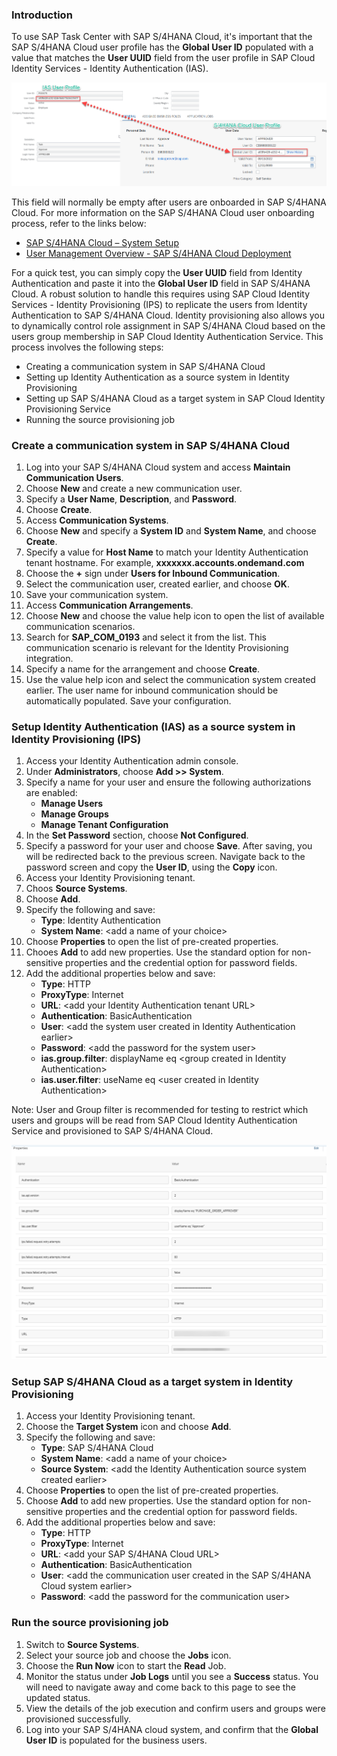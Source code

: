 ### Introduction

To use SAP Task Center with SAP S/4HANA Cloud, it's important that the SAP S/4HANA Cloud user profile has the **Global User ID** populated with a value that matches the **User UUID** field from the user profile in SAP Cloud Identity Services - Identity Authentication (IAS).

![alt text](images/Update2.png)

This field will normally be empty after users are onboarded in SAP S/4HANA Cloud. For more information on the SAP S/4HANA Cloud user onboarding process, refer to the links below:
* [SAP S/4HANA Cloud – System Setup](https://blogs.sap.com/2017/12/07/sap-s4hana-cloud-system-setup/)
* [User Management Overview - SAP S/4HANA Cloud Deployment](https://microlearning.opensap.com/media/User+Management+Overview+-+SAP+S+4HANA+Cloud+Deployment/1_26wlxfj9)

For a quick test, you can simply copy the **User UUID** field from Identity Authentication and paste it into the **Global User ID** field in SAP S/4HANA Cloud.  A robust solution to handle this requires using SAP Cloud Identity Services - Identity Provisioning (IPS) to replicate the users from Identity Authentication to SAP S/4HANA Cloud. Identity provisioning also allows you to dynamically control role assignment in SAP S/4HANA Cloud based on the users group membership in SAP Cloud Identity Authentication Service.  This process involves the following steps:
* Creating a communication system in SAP S/4HANA Cloud
* Setting up Identity Authentication as a source system in Identity Provisioning
* Setting up SAP S/4HANA Cloud as a target system in SAP Cloud Identity Provisioning Service
* Running the source provisioning job

### Create a communication system in SAP S/4HANA Cloud

1. Log into your SAP S/4HANA Cloud system and access **Maintain Communication Users**.
2. Choose **New** and create a new communication user.
3. Specify a **User Name**, **Description**, and **Password**.
4. Choose **Create**.
5. Access **Communication Systems**.
6. Choose **New** and specify a **System ID** and **System Name**, and choose **Create**.
7. Specify a value for **Host Name** to match your Identity Authentication tenant hostname. For example, **xxxxxxx.accounts.ondemand.com**
8. Choose the **+** sign under **Users for Inbound Communication**.
9. Select the communication user, created earlier, and choose **OK**.
10. Save your communication system.
11. Access **Communication Arrangements**.
12. Choose **New** and choose the value help icon to open the list of available communication scenarios.
13. Search for **SAP_COM_0193** and select it from the list. This communication scenario is relevant for the Identity Provisioning integration.
14. Specify a name for the arrangement and choose **Create**.
15. Use the value help icon and select the communication system created earlier. The user name for inbound communication should be automatically populated. Save your configuration.

### Setup Identity Authentication (IAS) as a source system in Identity Provisioning (IPS)

1. Access your Identity Authentication admin console.
2. Under **Administrators**, choose **Add >> System**.
3. Specify a name for your user and ensure the following authorizations are enabled:
   * __Manage Users__
   * __Manage Groups__
   * __Manage Tenant Configuration__
4. In the **Set Password** section, choose **Not Configured**.
5. Specify a password for your user and choose **Save**. After saving, you will be redirected back to the previous screen. Navigate back to the password screen and copy the **User ID**, using the **Copy** icon.
7. Access your Identity Provisioning tenant.
8. Choos **Source Systems**.
9. Choose **Add**.
10. Specify the following and save:
    * __Type__: Identity Authentication
    * __System Name__: &lt;add a name of your choice&gt;
11. Choose **Properties** to open the list of pre-created properties.
12. Chooes **Add** to add new properties. Use the standard option for non-sensitive properties and the credential option for password fields.
13. Add the additional properties below and save:
    * __Type__: HTTP
    * __ProxyType__: Internet
    * __URL__: &lt;add your Identity Authentication tenant URL&gt;
    * __Authentication__: BasicAuthentication
    * __User__: &lt;add the system user created in Identity Authentication earlier&gt;
    * __Password__: &lt;add the password for the system user&gt;
    * __ias.group.filter__: displayName eq &lt;group created in Identity Authentication&gt;
    * __ias.user.filter__: useName eq &lt;user created in Identity Authentication&gt;

Note: User and Group filter is recommended for testing to restrict which users and groups will be read from SAP Cloud Identity Authentication Service and provisioned to SAP S/4HANA Cloud.

![alt text](images/ipssource.png)

### Setup SAP S/4HANA Cloud as a target system in Identity Provisioning
1. Access your Identity Provisioning tenant.
2. Choose the **Target System** icon and choose **Add**.
3. Specify the following and save:
   * __Type__: SAP S/4HANA Cloud
   * __System Name__: &lt;add a name of your choice&gt;
   * __Source System__: &lt;add the Identity Authentication source system created earlier&gt;
 4. Choose **Properties** to open the list of pre-created properties.
 5. Choose **Add** to add new properties. Use the standard option for non-sensitive properties and the credential option for password fields.
 6. Add the additional properties below and save:
    * __Type__: HTTP
    * __ProxyType__: Internet
    * __URL__: &lt;add your SAP S/4HANA Cloud URL&gt;
    * __Authentication__: BasicAuthentication
    * __User__: &lt;add the communication user created in the SAP S/4HANA Cloud system earlier&gt;
    * __Password__: &lt;add the password for the communication user&gt;

### Run the source provisioning job
1. Switch to **Source Systems**. 
2. Select your source job and choose the **Jobs** icon. 
3. Choose the **Run Now** icon to start the **Read** Job.
4. Monitor the status under **Job Logs** until you see a **Success** status. You will need to navigate away and come back to this page to see the updated status.
5. View the details of the job execution and confirm users and groups were provisioned successfully.
6. Log into your SAP S/4HANA cloud system, and confirm that the **Global User ID** is populated for the business users.
